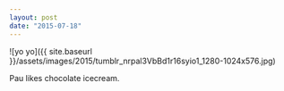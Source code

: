 ```yaml
---
layout: post
date: "2015-07-18"
---
```


![yo yo]({{ site.baseurl }}/assets/images/2015/tumblr_nrpal3VbBd1r16syio1_1280-1024x576.jpg)

Pau likes chocolate icecream.

